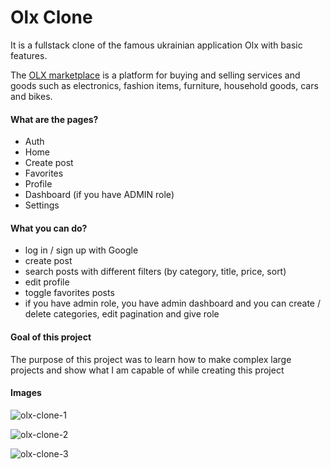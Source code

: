 # Olx Clone

It is a fullstack clone of the famous ukrainian application Olx with basic features. 

The [OLX marketplace](https://www.olx.ua/uk/) is a platform for buying and selling services and goods such as electronics, fashion items, furniture, household goods, cars and bikes.

#### What are the pages?

- Auth
- Home
- Create post
- Favorites
- Profile
- Dashboard (if you have ADMIN role)
- Settings

#### What you can do?

- log in / sign up with Google
- create post
- search posts with different filters (by category, title, price, sort)
- edit profile
- toggle favorites posts
- if you have admin role, you have admin dashboard and you can create / delete categories, edit pagination and give role

#### Goal of this project

The purpose of this project was to learn how to make complex large projects and show what I am capable of while creating this project

#### Images

![olx-clone-1](https://github.com/makiwebdeveloper/olx-clone/assets/116589989/686c53a7-ceaa-4ca1-84b4-1bf65365aec0)

![olx-clone-2](https://github.com/makiwebdeveloper/olx-clone/assets/116589989/b4bbdb39-4e9b-4b78-9984-ca1091ed0409)

![olx-clone-3](https://github.com/makiwebdeveloper/olx-clone/assets/116589989/5d9b0aa4-89cc-4eee-a4b6-c2447e133888)




